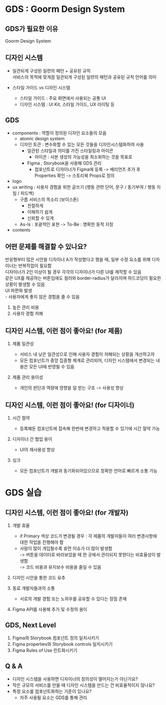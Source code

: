 # GDS : Goorm Design System
## GDS가 필요한 이유
Goorm Design System   

## 디자인 시스템
- 일관되게 구성된 일련의 패턴 + 공유된 규칙   
서비스의 목적에 맞게끔 일관되게 구성된 일련의 패턴과 공유된 규칙 언어를 의미   

- 스타일 가이드 vs 디자인 시스템
    - 스타일 가이드 : 주요 화면에서 사용되는 공통 UI
    - 디자인 시스템 : UI Kit, 스타일 가이드, UX 라이팅 등

## GDS
- components : 역할이 정의된 디자인 요소들의 모음
    - atomic design system
    - 디자인 토큰 : 변수화할 수 있는 모든 것들을 디자인시스템화하여 사용
        - 일관된 스타일과 의미를 가진 스타일링과 아이콘
            - 아이콘 : 사본 생성의 가능성을 최소화하는 것을 목표로
        - Figma , Storybook을 사용해 GDS 관리
            - 컴포넌트로 디자이너가 Figma에 등록 -> 배리언츠 추가 후 Properties 확인 -> 스토리북 Props로 정의
- logo
- ux writing : 사용자 경험을 위한 글쓰기 (행동 관련 단어, 문구 / 동기부여 / 행동 지침 / 피드백)
    - 구름 서비스의 목소리 (보이스톤)
        - 친절하게
        - 이해하기 쉽게
        - 신뢰할 수 있게
    - As-Is : 포괄적인 표현 -> To-Be : 명확한 동작 지칭
- contents

## 어떤 문제를 해결할 수 있나요?
반응형부터 많은 시안을 디자이너 A가 작성했다고 했을 때, 일부 수정 요소를 위해 디자이너는 반복작업이 필요함   
디자이너가 2인 이상이 될 경우 각각의 디자이너가 다른 UI를 제작할 수 있음  
같은 UX를 제공하는 버튼임에도 컬러와 border-radius가 달라지며 하드코딩이 필요한 상황이 발생할 수 있음  
UI 파편화 발생  
    - 사용자에게 좋지 않은 경험을 줄 수 있음  

1. 높은 관리 비용  
2. 사용자 경험 저해  

## 디자인 시스템, 이런 점이 좋아요! (for 제품)
1. 제품 일관성  
    - 서비스 내 낮은 일관성으로 인해 사용자 경험이 저해되는 상황을 개선하고자
    - 모든 컴포넌트가 중앙 집중형 체계로 관리되어, 디자인 시스템에서 변경되는 내용은 모든 UI에 반영될 수 있음  

2. 제품 관리 용이성
    - 개인의 판단과 역량에 영향을 덜 받는 구조 -> 사용성 향상  

## 디자인 시스템, 이런 점이 좋아요! (for 디자이너)
1. 시간 절약  
    - 등록해둔 컴포넌트에 접속해 한번에 변경하고 적용할 수 있기에 시간 절약 가능  

2. 디자이너 간 협업 용이  
    - UI의 재사용성 향상  

3. 싱크
    - 모든 컴포넌트가 개발과 동기화되어있으므로 정확한 언어로 빠르게 소통 가능  

# GDS 실습
## 디자인 시스템, 이런 점이 좋아요! (for 개발자)
1. 개발 효율  
    - if Primary 색상 코드가 변경될 경우 : 각 제품의 개발자들이 여러 변경사항에 대한 작업을 진행해야 함  
    - 사람이 많이 개입될수록 휴먼 이슈가 더 많이 발생함  
    -> 버튼을 데이터로 바라보았을 때 한 곳에서 관리되지 못한다는 비효율성이 발생함  
    -> 코드 비용과 유지보수 비용을 줄일 수 있음  

2. 디자인 시안을 통한 코드 유추  

3. 동료 개발자들과의 소통   
    - 서로의 개발 경험 또는 노하우를 공유할 수 있다는 장점 존재  

4. Figma API를 사용해 추가 및 수정의 용이   

## GDS, Next Level
1. Figma와 Storybook 컴포넌트 정의 일치시키기   
2. Figma properties와 Storybook controls 일치시키기  
3. Figma Rules of Use 린트화시키기  

## Q & A
- 디자인 시스템을 사용하면 디자이너의 창의성이 떨어지는거 아닌가요?
- 작은 규모의 서비스를 만들 때 디자인 시스템을 만드는 건 비효율적이지 않나요?
- 특정 요소를 컴포넌트화하는 기준이 있나요?
    - 자주 사용될 요소는 GDS를 통해 관리
